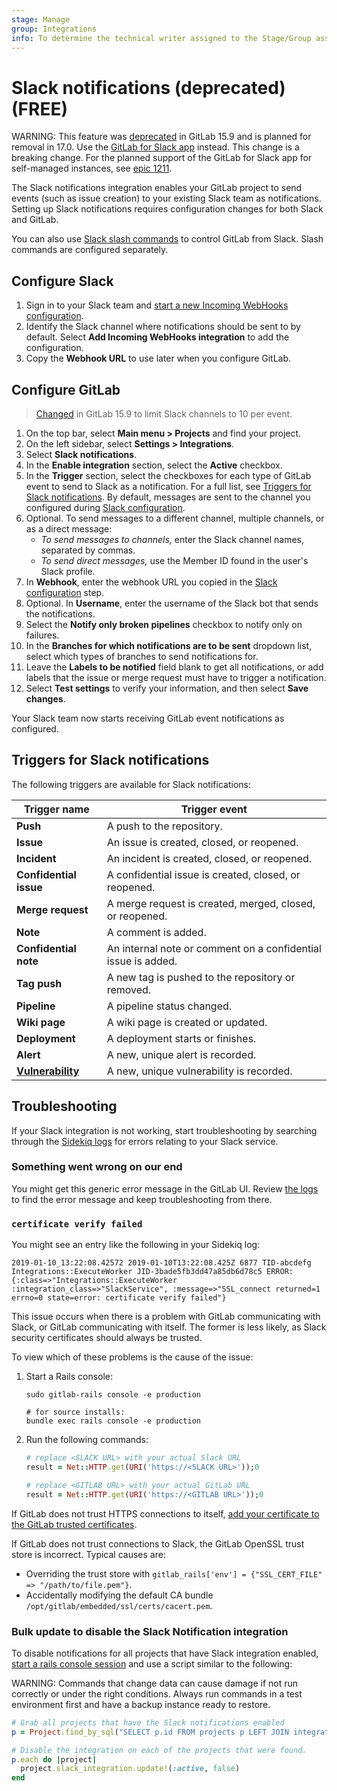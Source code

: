 ```yaml
---
stage: Manage
group: Integrations
info: To determine the technical writer assigned to the Stage/Group associated with this page, see https://about.gitlab.com/handbook/product/ux/technical-writing/#assignments
---
```

<!--- start_remove The following content will be removed on remove_date: '2024-05-22' -->

# Slack notifications (deprecated) **(FREE)**

WARNING:
This feature was [deprecated](https://gitlab.com/gitlab-org/gitlab/-/issues/372411) in GitLab 15.9
and is planned for removal in 17.0. Use the [GitLab for Slack app](gitlab_slack_application.md) instead.
This change is a breaking change.
For the planned support of the GitLab for Slack app for self-managed instances,
see [epic 1211](https://gitlab.com/groups/gitlab-org/-/epics/1211).

The Slack notifications integration enables your GitLab project to send events
(such as issue creation) to your existing Slack team as notifications. Setting up
Slack notifications requires configuration changes for both Slack and GitLab.

You can also use [Slack slash commands](slack_slash_commands.md)
to control GitLab from Slack. Slash commands are configured separately.

## Configure Slack

1. Sign in to your Slack team and [start a new Incoming WebHooks configuration](https://my.slack.com/services/new/incoming-webhook).
1. Identify the Slack channel where notifications should be sent to by default.
   Select **Add Incoming WebHooks integration** to add the configuration.
1. Copy the **Webhook URL** to use later when you configure GitLab.

## Configure GitLab

> [Changed](https://gitlab.com/gitlab-org/gitlab/-/merge_requests/106760) in GitLab 15.9 to limit Slack channels to 10 per event.

1. On the top bar, select **Main menu > Projects** and find your project.
1. On the left sidebar, select **Settings > Integrations**.
1. Select **Slack notifications**.
1. In the **Enable integration** section, select the **Active** checkbox.
1. In the **Trigger** section, select the checkboxes for each type of GitLab
   event to send to Slack as a notification. For a full list, see
   [Triggers for Slack notifications](#triggers-for-slack-notifications).
   By default, messages are sent to the channel you configured during
   [Slack configuration](#configure-slack).
1. Optional. To send messages to a different channel, multiple channels, or as
   a direct message:
   - *To send messages to channels,* enter the Slack channel names, separated by
     commas.
   - *To send direct messages,* use the Member ID found in the user's Slack profile.
1. In **Webhook**, enter the webhook URL you copied in the
   [Slack configuration](#configure-slack) step.
1. Optional. In **Username**, enter the username of the Slack bot that sends
   the notifications.
1. Select the **Notify only broken pipelines** checkbox to notify only on failures.
1. In the **Branches for which notifications are to be sent** dropdown list, select which types of branches
   to send notifications for.
1. Leave the **Labels to be notified** field blank to get all notifications, or
   add labels that the issue or merge request must have to trigger a
   notification.
1. Select **Test settings** to verify your information, and then select
   **Save changes**.

Your Slack team now starts receiving GitLab event notifications as configured.

## Triggers for Slack notifications

The following triggers are available for Slack notifications:

| Trigger name                                                             | Trigger event                                        |
|--------------------------------------------------------------------------|------------------------------------------------------|
| **Push**                                                                 | A push to the repository.                            |
| **Issue**                                                                | An issue is created, closed, or reopened.            |
| **Incident**                                                             | An incident is created, closed, or reopened.         |
| **Confidential issue**                                                   | A confidential issue is created, closed, or reopened.|
| **Merge request**                                                        | A merge request is created, merged, closed, or reopened.|
| **Note**                                                                 | A comment is added.                                  |
| **Confidential note**                                                    | An internal note or comment on a confidential issue is added.|
| **Tag push**                                                             | A new tag is pushed to the repository or removed.    |
| **Pipeline**                                                             | A pipeline status changed.                           |
| **Wiki page**                                                            | A wiki page is created or updated.                   |
| **Deployment**                                                           | A deployment starts or finishes.                     |
| **Alert**                                                                | A new, unique alert is recorded.                     |
| [**Vulnerability**](../../application_security/vulnerabilities/index.md) | A new, unique vulnerability is recorded.             |

## Troubleshooting

If your Slack integration is not working, start troubleshooting by
searching through the [Sidekiq logs](../../../administration/logs/index.md#sidekiqlog)
for errors relating to your Slack service.

### Something went wrong on our end

You might get this generic error message in the GitLab UI.
Review [the logs](../../../administration/logs/index.md#productionlog) to find
the error message and keep troubleshooting from there.

### `certificate verify failed`

You might see an entry like the following in your Sidekiq log:

```plaintext
2019-01-10_13:22:08.42572 2019-01-10T13:22:08.425Z 6877 TID-abcdefg Integrations::ExecuteWorker JID-3bade5fb3dd47a85db6d78c5 ERROR: {:class=>"Integrations::ExecuteWorker :integration_class=>"SlackService", :message=>"SSL_connect returned=1 errno=0 state=error: certificate verify failed"}
```

This issue occurs when there is a problem with GitLab communicating with Slack,
or GitLab communicating with itself.
The former is less likely, as Slack security certificates should always be trusted.

To view which of these problems is the cause of the issue:

1. Start a Rails console:

   ```shell
   sudo gitlab-rails console -e production

   # for source installs:
   bundle exec rails console -e production
   ```

1. Run the following commands:

   ```ruby
   # replace <SLACK URL> with your actual Slack URL
   result = Net::HTTP.get(URI('https://<SLACK URL>'));0

   # replace <GITLAB URL> with your actual GitLab URL
   result = Net::HTTP.get(URI('https://<GITLAB URL>'));0
   ```

If GitLab does not trust HTTPS connections to itself,
[add your certificate to the GitLab trusted certificates](https://docs.gitlab.com/omnibus/settings/ssl.html#install-custom-public-certificates).

If GitLab does not trust connections to Slack,
the GitLab OpenSSL trust store is incorrect. Typical causes are:

- Overriding the trust store with `gitlab_rails['env'] = {"SSL_CERT_FILE" => "/path/to/file.pem"}`.
- Accidentally modifying the default CA bundle `/opt/gitlab/embedded/ssl/certs/cacert.pem`.

### Bulk update to disable the Slack Notification integration

To disable notifications for all projects that have Slack integration enabled,
[start a rails console session](../../../administration/operations/rails_console.md#starting-a-rails-console-session) and use a script similar to the following:

WARNING:
Commands that change data can cause damage if not run correctly or under the right conditions. Always run commands in a test environment first and have a backup instance ready to restore.

```ruby
# Grab all projects that have the Slack notifications enabled
p = Project.find_by_sql("SELECT p.id FROM projects p LEFT JOIN integrations s ON p.id = s.project_id WHERE s.type_new = 'Slack' AND s.active = true")

# Disable the integration on each of the projects that were found.
p.each do |project|
  project.slack_integration.update!(:active, false)
end
```

<!--- end_remove -->
